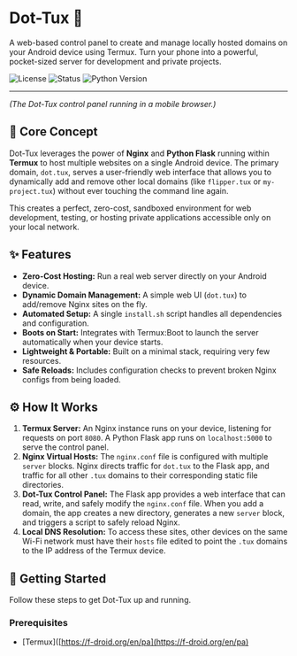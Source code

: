 # Dot-Tux 🐧

A web-based control panel to create and manage locally hosted domains on your Android device using Termux. Turn your phone into a powerful, pocket-sized server for development and private projects.

![License](https://img.shields.io/badge/license-MIT-blue.svg)
![Status](https://img.shields.io/badge/status-in%20development-orange.svg)
![Python Version](https://img.shields.io/badge/python-3.8+-brightgreen.svg)

---

*(The Dot-Tux control panel running in a mobile browser.)*

## 🎯 Core Concept

Dot-Tux leverages the power of **Nginx** and **Python Flask** running within **Termux** to host multiple websites on a single Android device. The primary domain, `dot.tux`, serves a user-friendly web interface that allows you to dynamically add and remove other local domains (like `flipper.tux` or `my-project.tux`) without ever touching the command line again.

This creates a perfect, zero-cost, sandboxed environment for web development, testing, or hosting private applications accessible only on your local network.

## ✨ Features

* **Zero-Cost Hosting:** Run a real web server directly on your Android device.
* **Dynamic Domain Management:** A simple web UI (`dot.tux`) to add/remove Nginx sites on the fly.
* **Automated Setup:** A single `install.sh` script handles all dependencies and configuration.
* **Boots on Start:** Integrates with Termux\:Boot to launch the server automatically when your device starts.
* **Lightweight & Portable:** Built on a minimal stack, requiring very few resources.
* **Safe Reloads:** Includes configuration checks to prevent broken Nginx configs from being loaded.

## ⚙️ How It Works

1. **Termux Server:** An Nginx instance runs on your device, listening for requests on port `8080`. A Python Flask app runs on `localhost:5000` to serve the control panel.
2. **Nginx Virtual Hosts:** The `nginx.conf` file is configured with multiple `server` blocks. Nginx directs traffic for `dot.tux` to the Flask app, and traffic for all other `.tux` domains to their corresponding static file directories.
3. **Dot-Tux Control Panel:** The Flask app provides a web interface that can read, write, and safely modify the `nginx.conf` file. When you add a domain, the app creates a new directory, generates a new `server` block, and triggers a script to safely reload Nginx.
4. **Local DNS Resolution:** To access these sites, other devices on the same Wi-Fi network must have their `hosts` file edited to point the `.tux` domains to the IP address of the Termux device.

## 🚀 Getting Started

Follow these steps to get Dot-Tux up and running.

### Prerequisites

* \[Termux]\([https://f-droid.org/en/pa](https://f-droid.org/en/pa)
